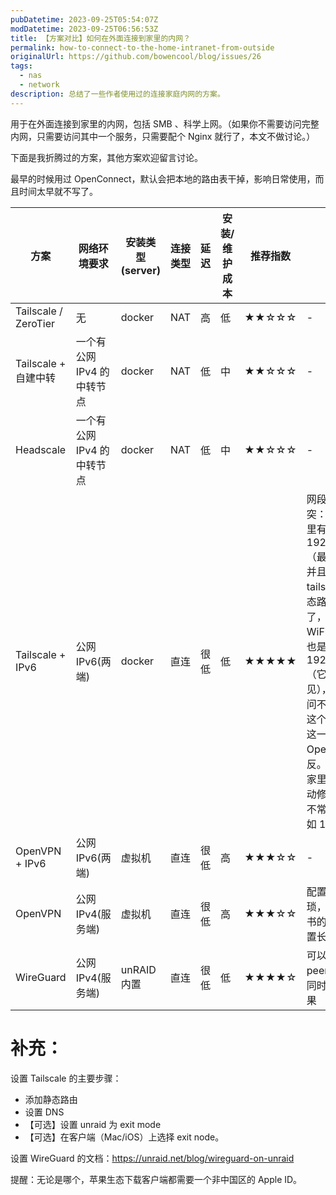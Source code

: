 ```yaml
---
pubDatetime: 2023-09-25T05:54:07Z
modDatetime: 2023-09-25T06:56:53Z
title: 【方案对比】如何在外面连接到家里的内网？
permalink: how-to-connect-to-the-home-intranet-from-outside
originalUrl: https://github.com/bowencool/blog/issues/26
tags:
  - nas
  - network
description: 总结了一些作者使用过的连接家庭内网的方案。
---
```


用于在外面连接到家里的内网，包括 SMB 、科学上网。（如果你不需要访问完整内网，只需要访问其中一个服务，只需要配个 Nginx 就行了，本文不做讨论。）

下面是我折腾过的方案，其他方案欢迎留言讨论。

最早的时候用过 OpenConnect，默认会把本地的路由表干掉，影响日常使用，而且时间太早就不写了。

| 方案                 | 网络环境要求               | 安装类型(server) | 连接类型 | 延迟 | 安装/维护成本 | 推荐指数 | 备注                                                                                                                                                                                                                                                                             |
| -------------------- | -------------------------- | ---------------- | -------- | ---- | ------------- | -------- | -------------------------------------------------------------------------------------------------------------------------------------------------------------------------------------------------------------------------------------------------------------------------------- |
| Tailscale / ZeroTier | 无                         | docker           | NAT      | 高   | 低            | ★★☆☆☆    | -                                                                                                                                                                                                                                                                                |
| Tailscale + 自建中转 | 一个有公网 IPv4 的中转节点 | docker           | NAT      | 低   | 中            | ★★☆☆☆    | -                                                                                                                                                                                                                                                                                |
| Headscale            | 一个有公网 IPv4 的中转节点 | docker           | NAT      | 低   | 中            | ★★☆☆☆    | -                                                                                                                                                                                                                                                                                |
| Tailscale + IPv6     | 公网 IPv6(两端)            | docker           | 直连     | 很低 | 低            | ★★★★★    | 网段可能会冲突：比如你家里有一网段是 192.168.1/24（最常见的）并且添加到 tailscale 的静态路由里面了，在外面的 WiFi 网段刚好也是 192.168.1/24（它真的很常见），那你就访问不到家里的这个网段了，这一点刚好和 OpenVPN 相反。你可以把家里的网段手动修改成一个不常用的，比如 10.x.x/20 |
| OpenVPN + IPv6       | 公网 IPv6(两端)            | 虚拟机           | 直连     | 很低 | 高            | ★★★☆☆    | -                                                                                                                                                                                                                                                                                |
| OpenVPN              | 公网 IPv4(服务端)          | 虚拟机           | 直连     | 很低 | 高            | ★★★☆☆    | 配置是真的繁琐，记得把证书的有效期设置长点                                                                                                                                                                                                                                       |
| WireGuard            | 公网 IPv4(服务端)          | unRAID 内置      | 直连     | 很低 | 低            | ★★★★☆    | 可以配置多个 peer 达到多端同时连接的效果                                                                                                                                                                                                                                         |

# 补充：

设置 Tailscale 的主要步骤：

- 添加静态路由
- 设置 DNS
- 【可选】设置 unraid 为 exit mode
- 【可选】在客户端（Mac/iOS）上选择 exit node。

设置 WireGuard 的文档：https://unraid.net/blog/wireguard-on-unraid

提醒：无论是哪个，苹果生态下载客户端都需要一个非中国区的 Apple ID。
